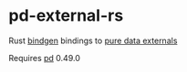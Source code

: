 # pd-external-rs

Rust [bindgen](https://rust-lang.github.io/rust-bindgen/) bindings to [pure data externals](https://github.com/pure-data/externals-howto)

Requires [pd](https://puredata.info/) 0.49.0
